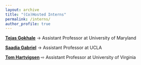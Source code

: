 ```yaml
---
layout: archive
title: "(Co)Hosted Interns"
permalink: /interns/
author_profile: true
---
```


**[Tejas Gokhale](https://www.tejasgokhale.com/)** &rarr; Assistant Professor at University of Maryland

**[Saadia Gabriel](https://saadia-gabriel.github.io/)** &rarr; Assistant Professor at UCLA

**[Tom Hartvigsen](https://www.tomhartvigsen.com/)** ⇨ Assistant Professor at University of Virginia
